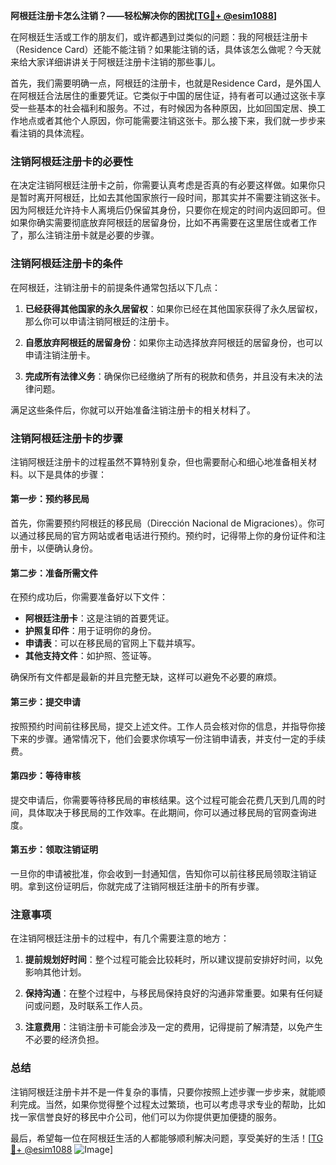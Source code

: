 **阿根廷注册卡怎么注销？——轻松解决你的困扰[[TG💪+ @esim1088](https://t.me/s/esim1088)]**

在阿根廷生活或工作的朋友们，或许都遇到过类似的问题：我的阿根廷注册卡（Residence Card）还能不能注销？如果能注销的话，具体该怎么做呢？今天就来给大家详细讲讲关于阿根廷注册卡注销的那些事儿。

首先，我们需要明确一点，阿根廷的注册卡，也就是Residence Card，是外国人在阿根廷合法居住的重要凭证。它类似于中国的居住证，持有者可以通过这张卡享受一些基本的社会福利和服务。不过，有时候因为各种原因，比如回国定居、换工作地点或者其他个人原因，你可能需要注销这张卡。那么接下来，我们就一步步来看注销的具体流程。

### 注销阿根廷注册卡的必要性

在决定注销阿根廷注册卡之前，你需要认真考虑是否真的有必要这样做。如果你只是暂时离开阿根廷，比如去其他国家旅行一段时间，那其实并不需要注销这张卡。因为阿根廷允许持卡人离境后仍保留其身份，只要你在规定的时间内返回即可。但如果你确实需要彻底放弃阿根廷的居留身份，比如不再需要在这里居住或者工作了，那么注销注册卡就是必要的步骤。

### 注销阿根廷注册卡的条件

在阿根廷，注销注册卡的前提条件通常包括以下几点：

1. **已经获得其他国家的永久居留权**：如果你已经在其他国家获得了永久居留权，那么你可以申请注销阿根廷的注册卡。
   
2. **自愿放弃阿根廷的居留身份**：如果你主动选择放弃阿根廷的居留身份，也可以申请注销注册卡。

3. **完成所有法律义务**：确保你已经缴纳了所有的税款和债务，并且没有未决的法律问题。

满足这些条件后，你就可以开始准备注销注册卡的相关材料了。

### 注销阿根廷注册卡的步骤

注销阿根廷注册卡的过程虽然不算特别复杂，但也需要耐心和细心地准备相关材料。以下是具体的步骤：

#### 第一步：预约移民局

首先，你需要预约阿根廷的移民局（Dirección Nacional de Migraciones）。你可以通过移民局的官方网站或者电话进行预约。预约时，记得带上你的身份证件和注册卡，以便确认身份。

#### 第二步：准备所需文件

在预约成功后，你需要准备好以下文件：

- **阿根廷注册卡**：这是注销的首要凭证。
- **护照复印件**：用于证明你的身份。
- **申请表**：可以在移民局的官网上下载并填写。
- **其他支持文件**：如护照、签证等。

确保所有文件都是最新的并且完整无缺，这样可以避免不必要的麻烦。

#### 第三步：提交申请

按照预约时间前往移民局，提交上述文件。工作人员会核对你的信息，并指导你接下来的步骤。通常情况下，他们会要求你填写一份注销申请表，并支付一定的手续费。

#### 第四步：等待审核

提交申请后，你需要等待移民局的审核结果。这个过程可能会花费几天到几周的时间，具体取决于移民局的工作效率。在此期间，你可以通过移民局的官网查询进度。

#### 第五步：领取注销证明

一旦你的申请被批准，你会收到一封通知信，告知你可以前往移民局领取注销证明。拿到这份证明后，你就完成了注销阿根廷注册卡的所有步骤。

### 注意事项

在注销阿根廷注册卡的过程中，有几个需要注意的地方：

1. **提前规划好时间**：整个过程可能会比较耗时，所以建议提前安排好时间，以免影响其他计划。

2. **保持沟通**：在整个过程中，与移民局保持良好的沟通非常重要。如果有任何疑问或问题，及时联系工作人员。

3. **注意费用**：注销注册卡可能会涉及一定的费用，记得提前了解清楚，以免产生不必要的经济负担。

### 总结

注销阿根廷注册卡并不是一件复杂的事情，只要你按照上述步骤一步步来，就能顺利完成。当然，如果你觉得整个过程太过繁琐，也可以考虑寻求专业的帮助，比如找一家信誉良好的移民中介公司，他们可以为你提供更加便捷的服务。

最后，希望每一位在阿根廷生活的人都能够顺利解决问题，享受美好的生活！[[TG💪+ @esim1088](https://t.me/s/esim1088) ![Image](https://i.postimg.cc/4NQfJmqS/Snipaste-2025-05-13-00-14-12.png)]